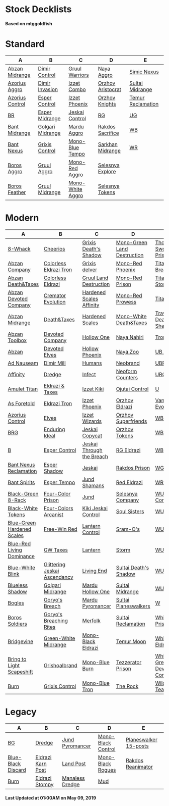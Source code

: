 # Stock Decklists
#### Based on mtggoldfish


# Standard

|                                A                                 |                                 B                                  |                                 C                                  |                                  D                                   |                                  E                                   |
|------------------------------------------------------------------|--------------------------------------------------------------------|--------------------------------------------------------------------|----------------------------------------------------------------------|----------------------------------------------------------------------|
|[Abzan Midrange](./mtggoldfish/Standard/decks/Abzan_Midrange.md)  |[Dimir Control](./mtggoldfish/Standard/decks/Dimir_Control.md)      |[Gruul Warriors](./mtggoldfish/Standard/decks/Gruul_Warriors.md)    |[Naya Aggro](./mtggoldfish/Standard/decks/Naya_Aggro.md)              |[Simic Nexus](./mtggoldfish/Standard/decks/Simic_Nexus.md)            |
|[Azorius Aggro](./mtggoldfish/Standard/decks/Azorius_Aggro.md)    |[Dimir Invasion](./mtggoldfish/Standard/decks/Dimir_Invasion.md)    |[Izzet Combo](./mtggoldfish/Standard/decks/Izzet_Combo.md)          |[Orzhov Aristocrat](./mtggoldfish/Standard/decks/Orzhov_Aristocrat.md)|[Sultai Midrange](./mtggoldfish/Standard/decks/Sultai_Midrange.md)    |
|[Azorius Control](./mtggoldfish/Standard/decks/Azorius_Control.md)|[Esper Control](./mtggoldfish/Standard/decks/Esper_Control.md)      |[Izzet Phoenix](./mtggoldfish/Standard/decks/Izzet_Phoenix.md)      |[Orzhov Knights](./mtggoldfish/Standard/decks/Orzhov_Knights.md)      |[Temur Reclamation](./mtggoldfish/Standard/decks/Temur_Reclamation.md)|
|[BR](./mtggoldfish/Standard/decks/BR.md)                          |[Esper Midrange](./mtggoldfish/Standard/decks/Esper_Midrange.md)    |[Jeskai Control](./mtggoldfish/Standard/decks/Jeskai_Control.md)    |[RG](./mtggoldfish/Standard/decks/RG.md)                              |[UG](./mtggoldfish/Standard/decks/UG.md)                              |
|[Bant Midrange](./mtggoldfish/Standard/decks/Bant_Midrange.md)    |[Golgari Midrange](./mtggoldfish/Standard/decks/Golgari_Midrange.md)|[Mardu Aggro](./mtggoldfish/Standard/decks/Mardu_Aggro.md)          |[Rakdos Sacrifice](./mtggoldfish/Standard/decks/Rakdos_Sacrifice.md)  |[WB](./mtggoldfish/Standard/decks/WB.md)                              |
|[Bant Nexus](./mtggoldfish/Standard/decks/Bant_Nexus.md)          |[Grixis Control](./mtggoldfish/Standard/decks/Grixis_Control.md)    |[Mono-Blue Tempo](./mtggoldfish/Standard/decks/Mono-Blue_Tempo.md)  |[Sarkhan Midrange](./mtggoldfish/Standard/decks/Sarkhan_Midrange.md)  |[WR](./mtggoldfish/Standard/decks/WR.md)                              |
|[Boros Aggro](./mtggoldfish/Standard/decks/Boros_Aggro.md)        |[Gruul Aggro](./mtggoldfish/Standard/decks/Gruul_Aggro.md)          |[Mono-Red Aggro](./mtggoldfish/Standard/decks/Mono-Red_Aggro.md)    |[Selesnya Explore](./mtggoldfish/Standard/decks/Selesnya_Explore.md)  |                                                                      |
|[Boros Feather](./mtggoldfish/Standard/decks/Boros_Feather.md)    |[Gruul Midrange](./mtggoldfish/Standard/decks/Gruul_Midrange.md)    |[Mono-White Aggro](./mtggoldfish/Standard/decks/Mono-White_Aggro.md)|[Selesnya Tokens](./mtggoldfish/Standard/decks/Selesnya_Tokens.md)    |                                                                      |


# Modern

|                                          A                                           |                                            B                                             |                                         C                                          |                                           D                                            |                                           E                                            |
|--------------------------------------------------------------------------------------|------------------------------------------------------------------------------------------|------------------------------------------------------------------------------------|----------------------------------------------------------------------------------------|----------------------------------------------------------------------------------------|
|[8-Whack](./mtggoldfish/Modern/decks/8-Whack.md)                                      |[Cheerios](./mtggoldfish/Modern/decks/Cheerios.md)                                        |[Grixis Death's Shadow](./mtggoldfish/Modern/decks/Grixis_Death's_Shadow.md)        |[Mono-Green Land Destruction](./mtggoldfish/Modern/decks/Mono-Green_Land_Destruction.md)|[Thopter Sword Prison](./mtggoldfish/Modern/decks/Thopter_Sword_Prison.md)              |
|[Abzan Company](./mtggoldfish/Modern/decks/Abzan_Company.md)                          |[Colorless Eldrazi Tron](./mtggoldfish/Modern/decks/Colorless_Eldrazi_Tron.md)            |[Grixis delver](./mtggoldfish/Modern/decks/Grixis_delver.md)                        |[Mono-Red Phoenix](./mtggoldfish/Modern/decks/Mono-Red_Phoenix.md)                      |[Titan Breach](./mtggoldfish/Modern/decks/Titan_Breach.md)                              |
|[Abzan Death&amp;Taxes](./mtggoldfish/Modern/decks/Abzan_Death&amp;Taxes.md)          |[Colorless Eldrazi](./mtggoldfish/Modern/decks/Colorless_Eldrazi.md)                      |[Gruul Land Destruction](./mtggoldfish/Modern/decks/Gruul_Land_Destruction.md)      |[Mono-Red Prison](./mtggoldfish/Modern/decks/Mono-Red_Prison.md)                        |[Titan-Shift Stompy](./mtggoldfish/Modern/decks/Titan-Shift_Stompy.md)                  |
|[Abzan Devoted Company](./mtggoldfish/Modern/decks/Abzan_Devoted_Company.md)          |[Cremator Evolution](./mtggoldfish/Modern/decks/Cremator_Evolution.md)                    |[Hardened Scales Affinity](./mtggoldfish/Modern/decks/Hardened_Scales_Affinity.md)  |[Mono-Red Prowess](./mtggoldfish/Modern/decks/Mono-Red_Prowess.md)                      |[TitanShift](./mtggoldfish/Modern/decks/TitanShift.md)                                  |
|[Abzan Midrange](./mtggoldfish/Modern/decks/Abzan_Midrange.md)                        |[Death&amp;Taxes](./mtggoldfish/Modern/decks/Death&amp;Taxes.md)                          |[Hardened Scales](./mtggoldfish/Modern/decks/Hardened_Scales.md)                    |[Mono-White Death&amp;Taxes](./mtggoldfish/Modern/decks/Mono-White_Death&amp;Taxes.md)  |[Traverse Death's Shadow](./mtggoldfish/Modern/decks/Traverse_Death's_Shadow.md)        |
|[Abzan Toolbox](./mtggoldfish/Modern/decks/Abzan_Toolbox.md)                          |[Devoted Company](./mtggoldfish/Modern/decks/Devoted_Company.md)                          |[Hollow One](./mtggoldfish/Modern/decks/Hollow_One.md)                              |[Naya Nahiri](./mtggoldfish/Modern/decks/Naya_Nahiri.md)                                |[Tron](./mtggoldfish/Modern/decks/Tron.md)                                              |
|[Abzan](./mtggoldfish/Modern/decks/Abzan.md)                                          |[Devoted Elves](./mtggoldfish/Modern/decks/Devoted_Elves.md)                              |[Hollow Phoenix](./mtggoldfish/Modern/decks/Hollow_Phoenix.md)                      |[Naya Zoo](./mtggoldfish/Modern/decks/Naya_Zoo.md)                                      |[UB Faeries](./mtggoldfish/Modern/decks/UB_Faeries.md)                                  |
|[Ad Nauseam](./mtggoldfish/Modern/decks/Ad_Nauseam.md)                                |[Dimir Mill](./mtggoldfish/Modern/decks/Dimir_Mill.md)                                    |[Humans](./mtggoldfish/Modern/decks/Humans.md)                                      |[Neobrand](./mtggoldfish/Modern/decks/Neobrand.md)                                      |[UBR](./mtggoldfish/Modern/decks/UBR.md)                                                |
|[Affinity](./mtggoldfish/Modern/decks/Affinity.md)                                    |[Dredge](./mtggoldfish/Modern/decks/Dredge.md)                                            |[Infect](./mtggoldfish/Modern/decks/Infect.md)                                      |[Neoform Counters](./mtggoldfish/Modern/decks/Neoform_Counters.md)                      |[URG](./mtggoldfish/Modern/decks/URG.md)                                                |
|[Amulet Titan](./mtggoldfish/Modern/decks/Amulet_Titan.md)                            |[Eldrazi & Taxes](./mtggoldfish/Modern/decks/Eldrazi_&_Taxes.md)                          |[Izzet Kiki](./mtggoldfish/Modern/decks/Izzet_Kiki.md)                              |[Ojutai Control](./mtggoldfish/Modern/decks/Ojutai_Control.md)                          |[U](./mtggoldfish/Modern/decks/U.md)                                                    |
|[As Foretold](./mtggoldfish/Modern/decks/As_Foretold.md)                              |[Eldrazi Tron](./mtggoldfish/Modern/decks/Eldrazi_Tron.md)                                |[Izzet Phoenix](./mtggoldfish/Modern/decks/Izzet_Phoenix.md)                        |[Orzhov Eldrazi](./mtggoldfish/Modern/decks/Orzhov_Eldrazi.md)                          |[Vannifar Evolution](./mtggoldfish/Modern/decks/Vannifar_Evolution.md)                  |
|[Azorius Control](./mtggoldfish/Modern/decks/Azorius_Control.md)                      |[Elves](./mtggoldfish/Modern/decks/Elves.md)                                              |[Izzet Wizards](./mtggoldfish/Modern/decks/Izzet_Wizards.md)                        |[Orzhov Superfriends](./mtggoldfish/Modern/decks/Orzhov_Superfriends.md)                |[WBG](./mtggoldfish/Modern/decks/WBG.md)                                                |
|[BRG](./mtggoldfish/Modern/decks/BRG.md)                                              |[Enduring Ideal](./mtggoldfish/Modern/decks/Enduring_Ideal.md)                            |[Jeskai Copycat](./mtggoldfish/Modern/decks/Jeskai_Copycat.md)                      |[Orzhov Tokens](./mtggoldfish/Modern/decks/Orzhov_Tokens.md)                            |[WBRG](./mtggoldfish/Modern/decks/WBRG.md)                                              |
|[B](./mtggoldfish/Modern/decks/B.md)                                                  |[Esper Control](./mtggoldfish/Modern/decks/Esper_Control.md)                              |[Jeskai Through the Breach](./mtggoldfish/Modern/decks/Jeskai_Through_the_Breach.md)|[RG Eldrazi](./mtggoldfish/Modern/decks/RG_Eldrazi.md)                                  |[WB](./mtggoldfish/Modern/decks/WB.md)                                                  |
|[Bant Nexus Reclamation](./mtggoldfish/Modern/decks/Bant_Nexus_Reclamation.md)        |[Esper Shadow](./mtggoldfish/Modern/decks/Esper_Shadow.md)                                |[Jeskai](./mtggoldfish/Modern/decks/Jeskai.md)                                      |[Rakdos Prison](./mtggoldfish/Modern/decks/Rakdos_Prison.md)                            |[WG](./mtggoldfish/Modern/decks/WG.md)                                                  |
|[Bant Spirits](./mtggoldfish/Modern/decks/Bant_Spirits.md)                            |[Esper Tempo](./mtggoldfish/Modern/decks/Esper_Tempo.md)                                  |[Jund Shamans](./mtggoldfish/Modern/decks/Jund_Shamans.md)                          |[Red Eldrazi](./mtggoldfish/Modern/decks/Red_Eldrazi.md)                                |[WRG](./mtggoldfish/Modern/decks/WRG.md)                                                |
|[Black-Green 8-Rack](./mtggoldfish/Modern/decks/Black-Green_8-Rack.md)                |[Four-Color Prison](./mtggoldfish/Modern/decks/Four-Color_Prison.md)                      |[Jund](./mtggoldfish/Modern/decks/Jund.md)                                          |[Selesnya Company](./mtggoldfish/Modern/decks/Selesnya_Company.md)                      |[WU Control](./mtggoldfish/Modern/decks/WU_Control.md)                                  |
|[Black-White Tokens](./mtggoldfish/Modern/decks/Black-White_Tokens.md)                |[Four-Colors Arcanist](./mtggoldfish/Modern/decks/Four-Colors_Arcanist.md)                |[Kiki Jeskai Control](./mtggoldfish/Modern/decks/Kiki_Jeskai_Control.md)            |[Soul Sisters](./mtggoldfish/Modern/decks/Soul_Sisters.md)                              |[WUBRG](./mtggoldfish/Modern/decks/WUBRG.md)                                            |
|[Blue-Green Hardened Scales](./mtggoldfish/Modern/decks/Blue-Green_Hardened_Scales.md)|[Free-Win Red](./mtggoldfish/Modern/decks/Free-Win_Red.md)                                |[Lantern Control](./mtggoldfish/Modern/decks/Lantern_Control.md)                    |[Sram-O's](./mtggoldfish/Modern/decks/Sram-O's.md)                                      |[WUB](./mtggoldfish/Modern/decks/WUB.md)                                                |
|[Blue-Red Living Dominance](./mtggoldfish/Modern/decks/Blue-Red_Living_Dominance.md)  |[GW Taxes](./mtggoldfish/Modern/decks/GW_Taxes.md)                                        |[Lantern](./mtggoldfish/Modern/decks/Lantern.md)                                    |[Storm](./mtggoldfish/Modern/decks/Storm.md)                                            |[WUG](./mtggoldfish/Modern/decks/WUG.md)                                                |
|[Blue-White Blink](./mtggoldfish/Modern/decks/Blue-White_Blink.md)                    |[Glittering Jeskai Ascendancy](./mtggoldfish/Modern/decks/Glittering_Jeskai_Ascendancy.md)|[Living End](./mtggoldfish/Modern/decks/Living_End.md)                              |[Sultai Death's Shadow](./mtggoldfish/Modern/decks/Sultai_Death's_Shadow.md)            |[WUR](./mtggoldfish/Modern/decks/WUR.md)                                                |
|[Blueless Shadow](./mtggoldfish/Modern/decks/Blueless_Shadow.md)                      |[Golgari Midrange](./mtggoldfish/Modern/decks/Golgari_Midrange.md)                        |[Mardu Hollow One](./mtggoldfish/Modern/decks/Mardu_Hollow_One.md)                  |[Sultai Midrange](./mtggoldfish/Modern/decks/Sultai_Midrange.md)                        |[WU](./mtggoldfish/Modern/decks/WU.md)                                                  |
|[Bogles](./mtggoldfish/Modern/decks/Bogles.md)                                        |[Goryo's Breach](./mtggoldfish/Modern/decks/Goryo's_Breach.md)                            |[Mardu Pyromancer](./mtggoldfish/Modern/decks/Mardu_Pyromancer.md)                  |[Sultai Planeswalkers](./mtggoldfish/Modern/decks/Sultai_Planeswalkers.md)              |[W](./mtggoldfish/Modern/decks/W.md)                                                    |
|[Boros Soldiers](./mtggoldfish/Modern/decks/Boros_Soldiers.md)                        |[Goryo's Breaching Rites](./mtggoldfish/Modern/decks/Goryo's_Breaching_Rites.md)          |[Merfolk](./mtggoldfish/Modern/decks/Merfolk.md)                                    |[Sultai Reclamation](./mtggoldfish/Modern/decks/Sultai_Reclamation.md)                  |[Whir Prison](./mtggoldfish/Modern/decks/Whir_Prison.md)                                |
|[Bridgevine](./mtggoldfish/Modern/decks/Bridgevine.md)                                |[Green-White Midrange](./mtggoldfish/Modern/decks/Green-White_Midrange.md)                |[Mono-Black Eldrazi](./mtggoldfish/Modern/decks/Mono-Black_Eldrazi.md)              |[Temur Moon](./mtggoldfish/Modern/decks/Temur_Moon.md)                                  |[White Eldrazi](./mtggoldfish/Modern/decks/White_Eldrazi.md)                            |
|[Bring to Light Scapeshift](./mtggoldfish/Modern/decks/Bring_to_Light_Scapeshift.md)  |[Grishoalbrand](./mtggoldfish/Modern/decks/Grishoalbrand.md)                              |[Mono-Blue Burn](./mtggoldfish/Modern/decks/Mono-Blue_Burn.md)                      |[Tezzerator Prison](./mtggoldfish/Modern/decks/Tezzerator_Prison.md)                    |[White-Green Devoted Company](./mtggoldfish/Modern/decks/White-Green_Devoted_Company.md)|
|[Burn](./mtggoldfish/Modern/decks/Burn.md)                                            |[Grixis Control](./mtggoldfish/Modern/decks/Grixis_Control.md)                            |[Mono-Blue Tron](./mtggoldfish/Modern/decks/Mono-Blue_Tron.md)                      |[The Rock](./mtggoldfish/Modern/decks/The_Rock.md)                                      |[Wilderness Teachings](./mtggoldfish/Modern/decks/Wilderness_Teachings.md)              |


# Legacy

|                                  A                                   |                                 B                                  |                               C                                |                                  D                                   |                                     E                                      |
|----------------------------------------------------------------------|--------------------------------------------------------------------|----------------------------------------------------------------|----------------------------------------------------------------------|----------------------------------------------------------------------------|
|[BG](./mtggoldfish/Legacy/decks/BG.md)                                |[Dredge](./mtggoldfish/Legacy/decks/Dredge.md)                      |[Jund Pyromancer](./mtggoldfish/Legacy/decks/Jund_Pyromancer.md)|[Mono-Black Control](./mtggoldfish/Legacy/decks/Mono-Black_Control.md)|[Planeswalker 15-posts](./mtggoldfish/Legacy/decks/Planeswalker_15-posts.md)|
|[Blue-Black Discard](./mtggoldfish/Legacy/decks/Blue-Black_Discard.md)|[Eldrazi Karn Post](./mtggoldfish/Legacy/decks/Eldrazi_Karn_Post.md)|[Land Post](./mtggoldfish/Legacy/decks/Land_Post.md)            |[Mono-Black Rogues](./mtggoldfish/Legacy/decks/Mono-Black_Rogues.md)  |[Rakdos Reanimator](./mtggoldfish/Legacy/decks/Rakdos_Reanimator.md)        |
|[Burn](./mtggoldfish/Legacy/decks/Burn.md)                            |[Eldrazi Stompy](./mtggoldfish/Legacy/decks/Eldrazi_Stompy.md)      |[Manaless Dredge](./mtggoldfish/Legacy/decks/Manaless_Dredge.md)|[Mud](./mtggoldfish/Legacy/decks/Mud.md)                              |                                                                            |



#### Last Updated at 01:00AM on May 09, 2019
